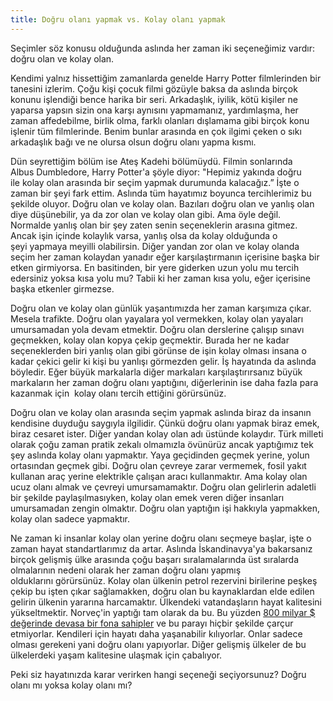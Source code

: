 ```yaml
---
title: Doğru olanı yapmak vs. Kolay olanı yapmak
---
```


Seçimler söz konusu olduğunda aslında her zaman iki seçeneğimiz vardır: doğru olan ve kolay olan.

Kendimi yalnız hissettiğim zamanlarda genelde Harry Potter filmlerinden bir tanesini izlerim. Çoğu kişi çocuk filmi gözüyle baksa da aslında birçok konunu işlendiği bence harika bir seri. Arkadaşlık, iyilik, kötü kişiler ne yaparsa yapsın sizin ona karşı aynısını yapmamanız, yardımlaşma, her zaman affedebilme, birlik olma, farklı olanları dışlamama gibi birçok konu işlenir tüm filmlerinde. Benim bunlar arasında en çok ilgimi çeken o sıkı arkadaşlık bağı ve ne olursa olsun doğru olanı yapma kısmı.

Dün seyrettiğim bölüm ise Ateş Kadehi bölümüydü. Filmin sonlarında Albus Dumbledore, Harry Potter'a şöyle diyor: "Hepimiz yakında doğru ile kolay olan arasında bir seçim yapmak durumunda kalacağız.” İşte o zaman bir şeyi fark ettim. Aslında tüm hayatımız boyunca tercihlerimiz bu şekilde oluyor. Doğru olan ve kolay olan. Bazıları doğru olan ve yanlış olan diye düşünebilir, ya da zor olan ve kolay olan gibi. Ama öyle değil. Normalde yanlış olan bir şey zaten senin seçeneklerin arasına gitmez. Ancak işin içinde kolaylık varsa, yanlış olsa da kolay olduğunda o şeyi yapmaya meyilli olabilirsin. Diğer yandan zor olan ve kolay olanda seçim her zaman kolaydan yanadır eğer karşılaştırmanın içerisine başka bir etken girmiyorsa. En basitinden, bir yere giderken uzun yolu mu tercih edersiniz yoksa kısa yolu mu? Tabii ki her zaman kısa yolu, eğer içerisine başka etkenler girmezse.

Doğru olan ve kolay olan günlük yaşantımızda her zaman karşımıza çıkar. Mesela trafikte. Doğru olan yayalara yol vermekken, kolay olan yayaları umursamadan yola devam etmektir. Doğru olan derslerine çalışıp sınavı geçmekken, kolay olan kopya çekip geçmektir. Burada her ne kadar seçeneklerden biri yanlış olan gibi görünse de işin kolay olması insana o kadar çekici gelir ki kişi bu yanlışı görmezden gelir. İş hayatında da aslında böyledir. Eğer büyük markalarla diğer markaları karşılaştırırsanız büyük markaların her zaman doğru olanı yaptığını, diğerlerinin ise daha fazla para kazanmak için  kolay olanı tercih ettiğini görürsünüz.

Doğru olan ve kolay olan arasında seçim yapmak aslında biraz da insanın kendisine duyduğu saygıyla ilgilidir. Çünkü doğru olanı yapmak biraz emek, biraz cesaret ister. Diğer yandan kolay olan adı üstünde kolaydır. Türk milleti olarak çoğu zaman pratik zekalı olmamızla övünürüz ancak yaptığımız tek şey aslında kolay olanı yapmaktır. Yaya geçidinden geçmek yerine, yolun ortasından geçmek gibi. Doğru olan çevreye zarar vermemek, fosil yakıt kullanan araç yerine elektrikle çalışan aracı kullanmaktır. Ama kolay olan ucuz olanı almak ve çevreyi umursamamaktır. Doğru olan gelirlerin adaletli bir şekilde paylaşılmasıyken, kolay olan emek veren diğer insanları umursamadan zengin olmaktır. Doğru olan yaptığın işi hakkıyla yapmakken, kolay olan sadece yapmaktır.

Ne zaman ki insanlar kolay olan yerine doğru olanı seçmeye başlar, işte o zaman hayat standartlarımız da artar. Aslında İskandinavya'ya bakarsanız birçok gelişmiş ülke arasında çoğu başarı sıralamalarında üst sıralarda olmalarının nedeni olarak her zaman doğru olanı yapmış olduklarını görürsünüz. Kolay olan ülkenin petrol rezervini birilerine peşkeş çekip bu işten çıkar sağlamakken, doğru olan bu kaynaklardan elde edilen gelirin ülkenin yararına harcamaktır. Ülkendeki vatandaşların hayat kalitesini yükseltmektir. Norveç'in yaptığı tam olarak da bu. Bu yüzden 
[800 milyar $ değerinde devasa bir fona sahipler](http://www.bbc.com/turkce/ekonomi/2014/08/140826_norvec_petrol) ve bu parayı hiçbir şekilde çarçur etmiyorlar. Kendileri için hayatı daha yaşanabilir kılıyorlar. Onlar sadece olması gerekeni yani doğru olanı yapıyorlar. Diğer gelişmiş ülkeler de bu ülkelerdeki yaşam kalitesine ulaşmak için çabalıyor.

Peki siz hayatınızda karar verirken hangi seçeneği seçiyorsunuz? Doğru olanı mı yoksa kolay olanı mı?
